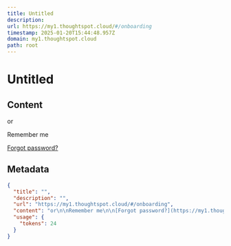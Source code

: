 ```yaml
---
title: Untitled
description: 
url: https://my1.thoughtspot.cloud/#/onboarding
timestamp: 2025-01-20T15:44:48.957Z
domain: my1.thoughtspot.cloud
path: root
---
```


# Untitled



## Content

or

Remember me

[Forgot password?](https://my1.thoughtspot.cloud/#/requestresetpassword)

## Metadata

```json
{
  "title": "",
  "description": "",
  "url": "https://my1.thoughtspot.cloud/#/onboarding",
  "content": "or\n\nRemember me\n\n[Forgot password?](https://my1.thoughtspot.cloud/#/requestresetpassword)",
  "usage": {
    "tokens": 24
  }
}
```
